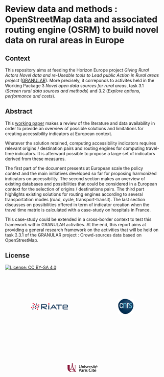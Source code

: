 # Review data and methods : OpenStreetMap data and associated routing engine (OSRM) to build novel data on rural areas in Europe

## Context

This repository aims at feeding the Horizon Europe project *Giving Rural Actors Novel data and re-Useable tools to Lead public Action in Rural areas project* ([GRANULAR](https://cordis.europa.eu/project/id/101061068)). 
More precisely, it correponds to activites held in the Working Package 3 *Novel open data sources for rural areas*, task 3.1 (*Screen rural data sources and methods*) and 3.2 (*Explore options, performance and costs*).


## Abstract

This [working paper](https://granular_riate.gitpages.huma-num.fr/review_data_methods/) makes a review of the literature and data availability in order to provide an overview of possible solutions and limitations for creating accessibility indicators at European context. 

Whatever the solution retained, computing accessibility indicators requires relevant origins / destination pairs and routing engines for computing travel-time indicators. It is afterward possible to propose a large set of indicators derived from these measures. 

The first part of the document presents at European scale the policy context and the main initiatives developed so far for proposing harmonized indicators on accessibility. The second section makes an overview of existing databases and possibilities that could be considered in a European context for the selection of origins / destinations pairs. The third part highlights existing solutions for routing engines according to several transportation modes (road, cycle, transport-transit). The last section discusses on possibilities offered in term of indicator creation when the travel time matrix is calculated with a case-study on hospitals in France. 

This case-study could be extended in a cross-border context to test this framework within GRANULAR activities. At the end, this report aims at providing a general research framework on the activities that will be held on task 3.3.1 of the GRANULAR project : Crowd-sources data based on OpenStreetMap.

## License
[![License: CC BY-SA 4.0](https://img.shields.io/badge/License-CC%20BY--SA%204.0-lightgrey.svg)](http://creativecommons.org/licenses/by-sa/4.0/)


<center>
<p float="center">
<img src="logos/riate.png" width="120" align="middle" hspace="80" vspace="80">
<img src="logos/cnrs.png" width="50" align="middle" hspace="80" vspace="80">
<img src="logos/uparis.jpeg" width="100" align="middle" hspace="80" vspace="80">
</p>
</center>
